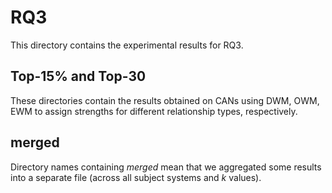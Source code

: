 # RQ3
This directory contains the experimental results for RQ3.

## Top-15% and Top-30
These directories contain the results obtained on CANs using DWM, OWM, EWM  to assign strengths for different relationship types, respectively.

## merged

Directory names containing *merged* mean that we aggregated some results into a separate file (across all subject systems and *k* values).
